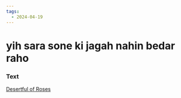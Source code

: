 ```yaml
---
tags:
  - 2024-04-19
---
```

# yih sara sone ki jagah nahin bedar raho

### Text
[Desertful of Roses](https://franpritchett.com/00garden/12c/1223/index_1223.html)

